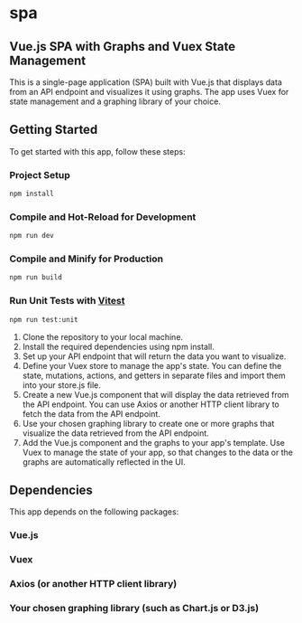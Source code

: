 # spa

## Vue.js SPA with Graphs and Vuex State Management

This is a single-page application (SPA) built with Vue.js that displays data from an API endpoint and visualizes it using graphs. The app uses Vuex for state management and a graphing library of your choice.

## Getting Started
To get started with this app, follow these steps:

### Project Setup

```sh
npm install
```

### Compile and Hot-Reload for Development

```sh
npm run dev
```

### Compile and Minify for Production

```sh
npm run build
```

### Run Unit Tests with [Vitest](https://vitest.dev/)

```sh
npm run test:unit
```
1. Clone the repository to your local machine.
2. Install the required dependencies using npm install.
3. Set up your API endpoint that will return the data you want to visualize.
4. Define your Vuex store to manage the app's state. You can define the state, mutations, actions, and getters in separate files and import them into your store.js file.
5. Create a new Vue.js component that will display the data retrieved from the API endpoint. You can use Axios or another HTTP client library to fetch the data from the API endpoint.
6. Use your chosen graphing library to create one or more graphs that visualize the data retrieved from the API endpoint.
7. Add the Vue.js component and the graphs to your app's template.
Use Vuex to manage the state of your app, so that changes to the data or the graphs are automatically reflected in the UI.

## Dependencies
 This app depends on the following packages:

### Vue.js
### Vuex
### Axios (or another HTTP client library)
### Your chosen graphing library (such as Chart.js or D3.js)
